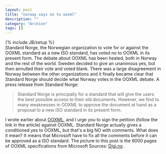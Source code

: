 ```yaml
--- 
layout: post 
title: "norway says no to ooxml"
description: ""
category: "Archive"
tags: []
---
```

{% include JB/setup %}  
Standard Norge, the Norwegian organization to vote for or against the OOXML standard as a new ISO standard, has voted no to OOXML in its present form.
 The debate about OOXML has been heated, both in Norway and the rest of the world. Sweden decided to give an unanimous yes, but then annulled their vote and voted blank. There was a large disagreement in Norway between the other organizations and it finally became clear that Standard Norge should decide what Norway votes in the OOXML debate. 
 A press release from Standard Norge: 
 <blockquote>Standard Norge is principally for a standard that  will give the users the best possible access to their old documents. However, we find to many weaknesses in OOXML to approve the document at hand as a proposal to a new ISO standard in its present form.</blockquote> I wrote earlier about <a href="http://phun-ky.net/2007/08/the-ooxml-problem">OOXML</a>, and I urge you to sign the petition (follow the link in the article) against OOXML. 
 Standard Norge actually gives a conditioned yes to OOXML, but that's a big NO with comments. What does it mean? It means that Microsoft have to fix all the comments before it can be approved as a ISO standard.
 The picture to this post is the 6000 pages of OOXML specifications from Microsoft
 Sources: <a href="http://digi.no">Digi.no</a> .
